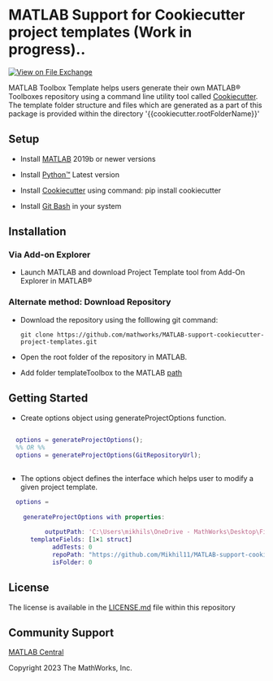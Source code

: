 # MATLAB Support for Cookiecutter project templates (Work in progress)..

[![View <File Exchange Title> on File Exchange](https://www.mathworks.com/matlabcentral/images/matlab-file-exchange.svg)](https://www.mathworks.com/matlabcentral/fileexchange/####-file-exchange-title) 

MATLAB Toolbox Template helps users generate their own MATLAB&reg; Toolboxes repository using a command line utility tool called [Cookiecutter][1]. The template folder structure and files which are generated as a part of this package is provided within the directory '{{cookiecutter.rootFolderName}}'

## Setup  

* Install [MATLAB][2] 2019b or newer versions

* Install [Python&trade;][8] Latest version 

* Install [Cookiecutter][9] using command: pip install cookiecutter 

* Install [Git Bash][6] in your system  

## Installation 
### Via Add-on Explorer
  * Launch MATLAB and download Project Template tool from Add-On Explorer in MATLAB&reg;

### Alternate method: Download Repository
  * Download the repository using the folllowing git command:

    `git clone https://github.com/mathworks/MATLAB-support-cookiecutter-project-templates.git`
  
  * Open the root folder of the repository in MATLAB.
  * Add folder templateToolbox to the MATLAB [path][10]


## Getting Started
 * Create options object using generateProjectOptions function.

```matlab
  
  options = generateProjectOptions();
  %% OR %%
  options = generateProjectOptions(GitRepositoryUrl);
  
```
* The options object defines the interface which helps user to modify a given project template.

```matlab
  options = 
  
    generateProjectOptions with properties:
  
          outputPath: 'C:\Users\mikhils\OneDrive - MathWorks\Desktop\Files\testrepo'
      templateFields: [1×1 struct]
            addTests: 0
            repoPath: "https://github.com/Mikhil11/MATLAB-support-cookiecutter-project-templates"
            isFolder: 0
```



 ## License 

<!--- Make sure you have a License.txt within your Repo ---> 

The license is available in the [LICENSE.md][3] file within this repository

 
## Community Support 

[MATLAB Central](https://www.mathworks.com/matlabcentral) 

Copyright 2023 The MathWorks, Inc. 


[1]: https://github.com/cookiecutter/cookiecutter 

[2]: https://in.mathworks.com/help/install/install-products.html 

[3]: https://github.com/mathworks/MATLAB-Support-for-Cookiecutter-Project-Templates/-/blob/main/LICENSE 

[4]: https://in.mathworks.com/help/matlab/ref/matlab.addons.install.html 

[5]: https://in.mathworks.com/help/matlab/matlab_prog/create-and-share-custom-matlab-toolboxes.html 

[6]: https://git-scm.com/downloads 

[8]: https://www.python.org/downloads/ 

[9]: https://pypi.org/project/cookiecutter/

[10]: https://in.mathworks.com/help/matlab/ref/addpath.html#btpdojo-1
